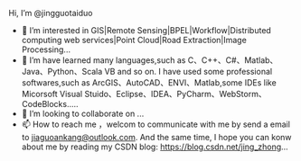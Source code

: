 Hi, I’m @jingguotaiduo
- 👀 I’m interested in GIS|Remote Sensing|BPEL|Workflow|Distributed computing web services|Point Cloud|Road Extraction|Image Processing...
- 🌱 I’m have learned many languages,such as C、C++、C#、Matlab、Java、Python、Scala VB and so on. I have used some professional softwares,such as ArcGIS、AutoCAD、ENVI、Matlab,some IDEs like Micorsoft Visual Stuido、Eclipse、IDEA、PyCharm、WebStorm、CodeBlocks.....
- 💞️ I’m looking to collaborate on ...
- 📫 How to reach me ，welcom to communicate with me by send a email to jiaguoankang@outlook.com. And the same time, I hope you can konw about me by reading my CSDN blog: https://blog.csdn.net/jing_zhong...

<!---
jingguotaiduo/jingguotaiduo is a ✨ special ✨ repository because its `README.md` (this file) appears on your GitHub profile.
You can click the Preview link to take a look at your changes.
--->
